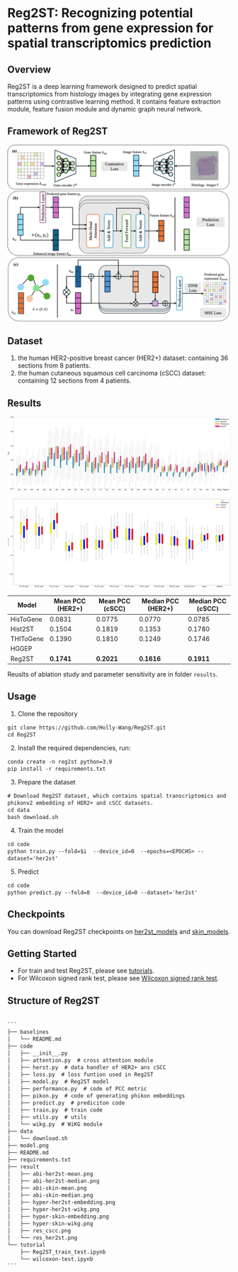 # Reg2ST: Recognizing potential patterns from gene expression for spatial transcriptomics prediction

## Overview
Reg2ST is a deep learning framework designed to predict
spatial transcriptomics from histology images by integrating
gene expression patterns using contrastive learning method. It
contains feature extraction module, feature fusion module and
dynamic graph neural network.


## Framework of Reg2ST
![model](model.png)

## Dataset
1. the human HER2-positive breast cancer (HER2+) dataset: containing 36 sections from 8 patients.
2. the human cutaneous squamous cell carcinoma (cSCC) dataset: containing 12 sections from 4 patients.

## Results
![her2st result](result/res_her2st.png)

![cscc result](result/res_cscc.png)


| Model       | Mean PCC (HER2+) | Mean PCC (cSCC) | Median PCC (HER2+) | Median PCC (cSCC) |
|-------------|------------------|------------------|---------------------|---------------------|
| HisToGene   | 0.0831           | 0.0775           | 0.0770              | 0.0785              |
| Hist2ST     | 0.1504           | 0.1819           | 0.1353              | 0.1780              |
| THIToGene   | 0.1390           | 0.1810           | 0.1249              | 0.1746              |
| HGGEP       | | | |
| Reg2ST      | **0.1741**       |  **0.2021**      |  **0.1616**         |  **0.1911**         |

Reuslts of ablation study and parameter sensitivity are in folder `results`.

## Usage
1. Clone the repository

```shell
git clone https://github.com/Holly-Wang/Reg2ST.git
cd Reg2ST
```

2. Install the required dependencies, run:
```shell
conda create -n reg2st python=3.9
pip install -r requirements.txt
```

3. Prepare the dataset
```shell
# Download Reg2ST dataset, which contains spatial transcriptomics and phikonv2 embedding of HER2+ and cSCC datasets.
cd data
bash download.sh
```

4. Train the model
```shell
cd code
python train.py --fold=$i  --device_id=0  --epochs=<EPOCHS> --dataset='her2st'
```
5. Predict
```shell
cd code
python predict.py --fold=0  --device_id=0 --dataset='her2st'
```

## Checkpoints
You can download Reg2ST checkpoints on [her2st_models](https://drive.google.com/file/d/1TtPt7HNGV5OVWjk3Fa0u_P0lCqsMuYqA/view?usp=sharing) and [skin_models](https://drive.google.com/file/d/1cSGAWnR5MlnH5m0FPxoharBzbj3qR0c3/view?usp=sharing).

## Getting Started
- For train and test Reg2ST, please see [tutorials](tutorial/Reg2ST_train_test.ipynb).
- For Wilcoxon signed rank test, please see [Wilcoxon signed rank test](tutorial/wilcoxon-test.ipynb).


## Structure of Reg2ST
<pre>
<code>
```
├── baselines
│   └── README.md
├── code
│   ├── __init__.py
│   ├── attention.py  # cross attention module 
│   ├── herst.py  # data handler of HER2+ ans cSCC 
│   ├── loss.py  # loss funtion used in Reg2ST
│   ├── model.py  # Reg2ST model
│   ├── performance.py  # code of PCC metric
│   ├── pikon.py  # code of generating phikon embeddings
│   ├── predict.py  # prediciton code
│   ├── train.py  # train code
│   ├── utils.py  # utils
│   └── wikg.py  # WiKG module
├── data
│   └── download.sh
├── model.png
├── README.md
├── requirements.txt
├── result
│   ├── abi-her2st-mean.png
│   ├── abi-her2st-median.png
│   ├── abi-skin-mean.png
│   ├── abi-skin-median.png
│   ├── hyper-her2st-embedding.png
│   ├── hyper-her2st-wikg.png
│   ├── hyper-skin-embedding.png
│   ├── hyper-skin-wikg.png
│   ├── res_cscc.png
│   └── res_her2st.png
└── tutorial
    ├── Reg2ST_train_test.ipynb
    └── wilcoxon-test.ipynb
```
</code>
</pre>
